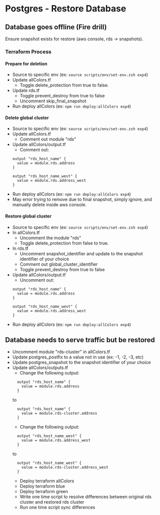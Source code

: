 # Postgres - Restore Database

## Database goes offline (Fire drill)

Ensure snapshot exists for restore (aws console, rds -> snapshots).

### Terraform Process

#### Prepare for deletion
- Source to specific env (ex: `source scripts/env/set-env.zsh exp4`)
- Update allColors.tf
  - Toggle delete_protection from true to false.
- Update rds.tf
  - Toggle prevent_destroy from true to false
  - Uncomment skip_final_snapshot
- Run deploy allColors (ex: `npm run deploy:allColors exp4`)

#### Delete global cluster
- Source to specific env (ex: `source scripts/env/set-env.zsh exp4`)
- Update allColors.tf
  - Comment out module "rds"
- Update allColors/output.tf
  - Comment out:
  ```
  output "rds_host_name" {
    value = module.rds.address
  }

  output "rds_host_name_west" {
    value = module.rds.address_west
  }
  ```
- Run deploy allColors (ex: `npm run deploy:allColors exp4`)
- May error trying to remove due to final snapshot, simply ignore, and manually delete inside aws console.


#### Restore global cluster
- Source to specific env (ex: `source scripts/env/set-env.zsh exp4`)
- In allColors.tf 
  - Uncomment the module "rds" 
  - Toggle delete_protection from false to true. 
- In rds.tf
  - Uncomment snapshot_identifier and update to the snapshot identifier of your choice
  - Comment out global_cluster_identifier
  - Toggle prevent_destroy from true to false
- Update allColors/output.tf
  - Uncomment out:
  ```
  output "rds_host_name" {
    value = module.rds.address
  }

  output "rds_host_name_west" {
    value = module.rds.address_west
  }
  ```
- Run deploy allColors (ex: `npm run deploy:allColors exp4`)



## Database needs to serve traffic but be restored

- Uncomment module "rds-cluster" in allColors.tf
- Update postgres_postfix to a value not in use (ex: -1, -2, -3, etc)
- Update postgres_snapshot to the snapshot identifier of your choice
- Update allColors/outputs.tf
  - Change the following output:
  ```
    output "rds_host_name" {
      value = module.rds.address
    }
  ```
    to
  ```
    output "rds_host_name" {
      value = module.rds-cluster.address
    }
  ```
  - Change the following output:
  ```
    output "rds_host_name_west" {
      value = module.rds.address_west
    }
  ```
    to
  ```
    output "rds_host_name_west" {
      value = module.rds-cluster.address_west
    }
  ```
  - Deploy terraform allColors
  - Deploy terraform blue
  - Deploy terraform green
  - Write one time script to resolve differences between original rds cluster and restored rds cluster
  - Run one time script sync differences